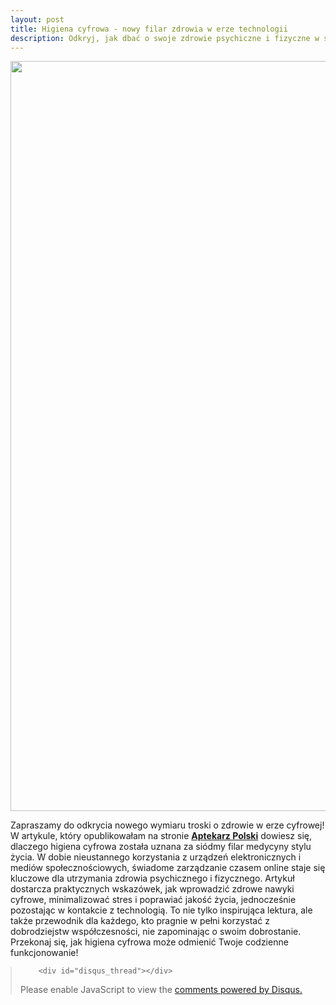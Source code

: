 ```yaml
---
layout: post
title: Higiena cyfrowa - nowy filar zdrowia w erze technologii
description: Odkryj, jak dbać o swoje zdrowie psychiczne i fizyczne w świecie pełnym technologii.
---
```

<div style="text-align:center;">
    <img src="https://www.pharmabusters.pl/assets/images/punkt3-photo.jpg" alt="Las i telefon" style="width:1200px;" />
</div>

<p>
Zapraszamy do odkrycia nowego wymiaru troski o zdrowie w erze cyfrowej! W artykule, który opublikowałam na stronie <b><a href="https://www.aptekarzpolski.pl/aktualnosci/higiena-cyfrowa-siodmym-filarem-medycyny-stylu-zycia/" target="_blank">Aptekarz Polski</a></b> dowiesz się, dlaczego higiena cyfrowa została uznana za siódmy filar medycyny stylu życia. W dobie nieustannego korzystania z urządzeń elektronicznych i mediów społecznościowych, świadome zarządzanie czasem online staje się kluczowe dla utrzymania zdrowia psychicznego i fizycznego. Artykuł dostarcza praktycznych wskazówek, jak wprowadzić zdrowe nawyki cyfrowe, minimalizować stres i poprawiać jakość życia, jednocześnie pozostając w kontakcie z technologią. To nie tylko inspirująca lektura, ale także przewodnik dla każdego, kto pragnie w pełni korzystać z dobrodziejstw współczesności, nie zapominając o swoim dobrostanie. Przekonaj się, jak higiena cyfrowa może odmienić Twoje codzienne funkcjonowanie!
</p>
<blockquote style="margin-left:0px;">	
		
		<div id="disqus_thread"></div>
<script>
    /**
    *  RECOMMENDED CONFIGURATION VARIABLES: EDIT AND UNCOMMENT THE SECTION BELOW TO INSERT DYNAMIC VALUES FROM YOUR PLATFORM OR CMS.
    *  LEARN WHY DEFINING THESE VARIABLES IS IMPORTANT: https://disqus.com/admin/universalcode/#configuration-variables    */
    /*
    var disqus_config = function () {
    this.page.url = 'https://www.pharmabusters.pl/2024/12/20/higiena-cyfrowa.html';  // Replace PAGE_URL with your page's canonical URL variable
    this.page.identifier = PAGE_IDENTIFIER; // Replace PAGE_IDENTIFIER with your page's unique identifier variable
    };
    */
    (function() { // DON'T EDIT BELOW THIS LINE
    var d = document, s = d.createElement('script');
    s.src = 'https://pharmabusters.disqus.com/embed.js';
    s.setAttribute('data-timestamp', +new Date());
    (d.head || d.body).appendChild(s);
    })();
</script>
<noscript>Please enable JavaScript to view the <a href="https://disqus.com/?ref_noscript">comments powered by Disqus.</a></noscript>
<script id="dsq-count-scr" src="//pharmabusters.disqus.com/count.js" async></script>
</blockquote>
